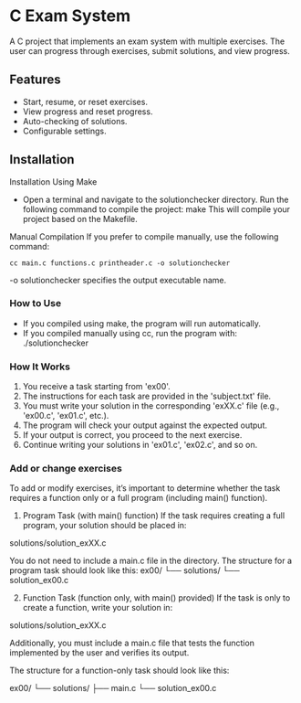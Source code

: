 # C Exam System
A C project that implements an exam system with multiple exercises. The user can progress through exercises, submit solutions, and view progress.

## Features
- Start, resume, or reset exercises.
- View progress and reset progress.
- Auto-checking of solutions.
- Configurable settings.

## Installation
Installation Using Make
- Open a terminal and navigate to the solutionchecker directory.
Run the following command to compile the project:
    make
This will compile your project based on the Makefile.

Manual Compilation
If you prefer to compile manually, use the following command:

    cc main.c functions.c printheader.c -o solutionchecker
    
-o solutionchecker specifies the output executable name.

### How to Use
- If you compiled using make, the program will run automatically.
- If you compiled manually using cc, run the program with:
    ./solutionchecker

### How It Works
1. You receive a task starting from 'ex00'.
2. The instructions for each task are provided in the 'subject.txt' file.
3. You must write your solution in the corresponding 'exXX.c' file (e.g., 'ex00.c', 'ex01.c', etc.).
4. The program will check your output against the expected output.
5. If your output is correct, you proceed to the next exercise.
6. Continue writing your solutions in 'ex01.c', 'ex02.c', and so on.

### Add or change exercises
To add or modify exercises, it’s important to determine whether the task requires a function only or a full program (including main() function).

1. Program Task (with main() function)
If the task requires creating a full program, your solution should be placed in:

solutions/solution_exXX.c

You do not need to include a main.c file in the directory.
The structure for a program task should look like this:
ex00/
└── solutions/
    └── solution_ex00.c

2. Function Task (function only, with main() provided)
If the task is only to create a function, write your solution in:

solutions/solution_exXX.c

Additionally, you must include a main.c file that tests the function implemented by the user and verifies its output.

The structure for a function-only task should look like this:

ex00/
└── solutions/
    ├── main.c
    └── solution_ex00.c

